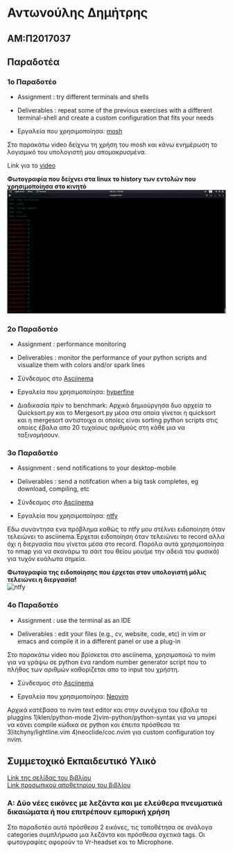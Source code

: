 # Αντωνούλης Δημήτρης

## ΑΜ:Π2017037

## Παραδοτέα

### 1ο Παραδοτέο


* Assignment : try different terminals and shells

* Deliverables : repeat some of the previous exercises with a different terminal-shell and create a custom configuration that fits your needs

* Εργαλεία που χρησιμοποίησα: [mosh](https://mosh.org/)

Στο παρακάτω video δείχνω τη χρήση του mosh και κάνω ενημέρωση το λογισμικό του υπολογιστή μου απομακρυσμένα.

Link για το [video](https://vimeo.com/user111293037/review/402312386/61dbedc09d#)

**Φωτογραφία που δείχνει στα linux το history των εντολών που χρησιμοποίησα στο κινητό**<br/>
![mosh](images/uploadphoto.png)

### 2ο Παραδοτέο

* Assignment : performance monitoring

* Deliverables : monitor the performance of your python scripts and visualize them with colors and/or spark lines

* Σύνδεσμος στο [Asciinema](https://asciinema.org/a/9TcbaFQcZHnEK855VtqcsmwBd)

* Εργαλεία που χρησιμοποίησα: [hyperfine](https://github.com/sharkdp/hyperfine)

* Διαδικασία πρίν το benchmark: Αρχικά δημιούργησα δυο αρχεία το Quicksort.py και το Mergesort.py μέσα στα οποία γίνεται η quicksort και η mergesort αντιστοιχα οι οποίες είναι sorting python scripts στις οποίες έβαλα απο 20 τυχαίους αριθμούς στη κάθε μια να ταξινομήσουν.


### 3ο Παραδοτέο


* Assignment : send notifications to your desktop-mobile

* Deliverables : send a notifcation when a big task completes, eg download, compiling, etc

* Σύνδεσμος στο [Asciinema]()

* Εργαλεία που χρησιμοποίησα: [ntfy](https://github.com/dschep/ntfy/)

Εδω συνάντησα ενα πρόβλημα καθώς το ntfy μου στέλνει ειδοποίηση όταν τελειώνει το asciinema.Έρχεται ειδοποίηση όταν τελειώνει το record αλλα όχι η διεργασία που γίνεται μέσα στο record. Παρόλα αυτά χρησιμοποίησα το nmap για να σκανάρω το σάιτ του θείου μου(με την αδειά του φυσικά) για τυχόν ευάλωτα σημεία.

**Φωτογραφία της ειδοποίησης που έρχεται στον υπολογιστή μόλις τελειώνει η διεργασία!**<br/>
![ntfy](ntfy.png)


### 4ο Παραδοτέο

* Assignment : use the terminal as an IDE

* Deliverables : edit your files (e.g., cv, website, code, etc) in vim or emacs and compile it in a different panel or use a plug-in

Στο παρακάτω video που βρίσκεται στο asciinema, χρησιμοποιώ το nvim για να γράψω σε python ένα random number generator script που το πλήθος των αριθμών καθορίζεται απο το input του χρήστη.
* Σύνδεσμος στο [Asciinema](https://asciinema.org/a/314626)

* Εργαλεία που χρησιμοποίησα: [Neovim](https://github.com/neovim/neovim)

Αρχικά κατέβασα το nvim text editor και στην συνέχεια του έβαλα τα pluggins 1)klen/python-mode 2)vim-python/python-syntax για να μπορεί να κάνει compile κώδικα σε python και έπειτα πρόσθεσα τα 3)itchyny/lightline.vim 4)neoclide/coc.nvim για custom configuration toy nvim.


## Συμμετοχικό Εκπαιδευτικό Υλικό

[Link της σελίδας του βιβλίου](https://dimitrisantonoulis.netlify.com/)</br>
[Link προσωπικού αποθετηρίου του βιβλίου](https://github.com/DimitrisAntonoulis/gr)

### A: Δύο νέες εικόνες με λεζάντα και με ελεύθερα πνευματικά δικαιώματα ή που επιτρέπουν εμπορική χρήση
Στο παραδοτέο αυτό πρόσθεσα 2 εικόνες, τις τοποθέτησα σε ανάλογα categories συμπλήρωσα μια λεζάντα και πρόσθεσα σχετικά tags. Οι φωτογραφίες αφορούν το Vr-headset και το Microphone.
